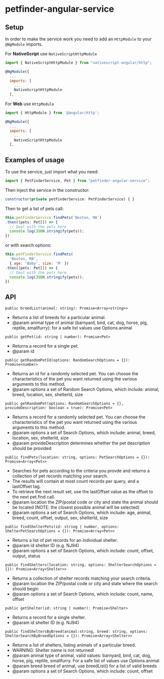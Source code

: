 # petfinder-angular-service

## Setup

In order to make the service work you need to add an `HttpModule` to your `@NgModule` imports.

For <b>NativeScript</b> use `NativeScriptHttpModule`

``` javascript
import { NativeScriptHttpModule } from "nativescript-angular/http";
```

``` javascript
@NgModule({
  ...
  imports: [
    ...
    NativeScriptHttpModule
  ],
```

For <b>Web</b> use `HttpModule`

``` javascript
import { HttpModule } from '@angular/http';
```

``` javascript
@NgModule({
  ...
  imports: [
    ...
    NativeScriptHttpModule
  ],
```

## Examples of usage

To use the service, just import what you need:

``` javascript
import { PetFinderService, Pet } from "petfinder-angular-service";
```

Then inject the service in the constructor:

``` javascript
constructor(private petFinderService: PetFinderService) { }
```

Then to get a list of pets call:

``` javascript
this.petFinderService.findPets('Boston, MA')
.then((pets: Pet[]) => {
  // Deal with the pets here
  console.log(JSON.stringify(pets));
})
```

or with search options:

``` javascript
this.petFinderService.findPets(
  'Boston, MA', 
  { age: 'Baby', size: 'M' })
.then((pets: Pet[]) => {
  // Deal with the pets here
  console.log(JSON.stringify(pets));
})
```

## API

  `public breedList(animal: string): Promise<Array<string>>`

   * Returns a list of breeds for a particular animal.
   * @param animal type of animal (barnyard, bird, cat, dog, horse, pig, reptile, smallfurry): for a safe list values use Options.animal


  `public getPet(id: string | number): Promise<Pet>`

   * Returns a record for a single pet.
   * @param id 


  `public getRandomPetId(options: RandomSearchOptions = {}): Promise<number>`

   * Returns an id for a randomly selected pet. You can choose the characteristics of the pet you want returned using the various arguments to this method.
   * @param options a set of Random Search Options, which include: animal, breed, location, sex, shelterId, size


  `public getRandomPet(options: RandomSearchOptions = {}, provideDescription: boolean = true): Promise<Pet>`

   * Returns a record for a randomly selected pet. You can choose the characteristics of the pet you want returned using the various arguments to this method.
   * @param options a set of Search Options, which include: animal, breed, location, sex, shelterId, size
   * @param provideDescription determines whether the pet description should be provided


  `public findPets(location: string, options: PetSearchOptions = {}): Promise<Array<Pet>>`

   * Searches for pets according to the criteria you provde and returns a collection of pet records matching your search.
   * The results will contain at most count records per query, and a lastOffset tag.
   * To retrieve the next result set, use the lastOffset value as the offset to the next pet.find call.
   * @param location the ZIP/postal code or city and state the animal should be located (NOTE: the closest possible animal will be selected)
   * @param options a set of Search Options, which include: age, animal, breed, count, offset, output, sex, shelterId, size

  
  `public findShelterPets(id: string | number, options: ShelterPetSearchOptions = {}): Promise<Array<Pet>>`

   * Returns a list of pet records for an individual shelter.
   * @param id shelter ID (e.g. NJ94)
   * @param options a set of Search Options, which include: count, offset, output, status


  `public findShelters(location: string, options: ShelterSearchOptions = {}): Promise<Array<Shelter>>`

   * Returns a collection of shelter records matching your search criteria.
   * @param location the ZIP/postal code or city and state where the search should begin
   * @param options a set of Search Options, which include: count, name, offset


  `public getShelter(id: string | number): Promise<Shelter>`

   * Returns a record for a single shelter.
   * @param id shelter ID (e.g. NJ94)


  `public findSheltersByBreed(animal:string, breed: string, options: ShelterSearchByBreedOptions = {}): Promise<Array<Shelter>>`

   * Returns a list of shelters, listing animals of a particular breed.
   * WARNING: Shelter name is not returned!
   * @param animal type of animal, valid values: barnyard, bird, cat, dog, horse, pig, reptile, smallfurry. For a safe list of values use Options.animal
   * @param breed breed of animal, use breedList() for a list of valid breeds
   * @param options a set of Search Options, which include: count, offset 

